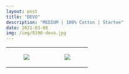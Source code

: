 ```yaml
---
layout: post
title: "DEVO"
description: "MEDIUM | 100% Cotton | Startee"
date: 2021-03-08
img: /img/0290-devo.jpg
---
```




<table style="width:100%;"><tr><td style="vertical-align:top;">
      <figure class="tmblr-full" data-orig-height="2048" data-orig-width="1365" data-orig-src="https://concertshirts.netlify.app/shirts/0290/0290-01.jpg"><img src="https://64.media.tumblr.com/f91297559900fb310ff4692ec3562a7a/e011bfbec6478501-f1/s540x810/46e0750b4abf587b44eedcc6f0f0ec23a3d05677.jpg" data-orig-height="2048" data-orig-width="1365" data-orig-src="https://concertshirts.netlify.app/shirts/0290/0290-01.jpg"/></figure></td>
    <td style="vertical-align:top;">
      <figure class="tmblr-full" data-orig-height="2048" data-orig-width="1365" data-orig-src="https://concertshirts.netlify.app/shirts/0290/0290-02.jpg"><img src="https://64.media.tumblr.com/a98e5a5ad1dde458b13c1a2a99dd274c/e011bfbec6478501-29/s540x810/3b2fc42a6075e3d74dca3cf9b81b7e1b71294fb2.jpg" data-orig-height="2048" data-orig-width="1365" data-orig-src="https://concertshirts.netlify.app/shirts/0290/0290-02.jpg"/></figure></td>
  </tr></table>
